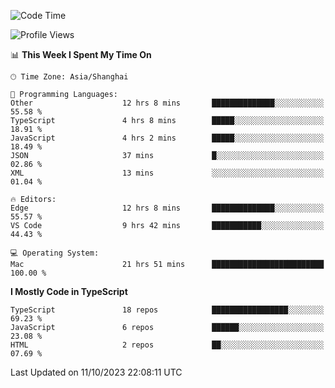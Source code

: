 <!--START_SECTION:waka-->
![Code Time](http://img.shields.io/badge/Code%20Time-5%2C264%20hrs%2042%20mins-blue)

![Profile Views](http://img.shields.io/badge/Profile%20Views-0-blue)

📊 **This Week I Spent My Time On** 

```text
🕑︎ Time Zone: Asia/Shanghai

💬 Programming Languages: 
Other                    12 hrs 8 mins       ██████████████░░░░░░░░░░░   55.58 % 
TypeScript               4 hrs 8 mins        █████░░░░░░░░░░░░░░░░░░░░   18.91 % 
JavaScript               4 hrs 2 mins        █████░░░░░░░░░░░░░░░░░░░░   18.49 % 
JSON                     37 mins             █░░░░░░░░░░░░░░░░░░░░░░░░   02.86 % 
XML                      13 mins             ░░░░░░░░░░░░░░░░░░░░░░░░░   01.04 % 

🔥 Editors: 
Edge                     12 hrs 8 mins       ██████████████░░░░░░░░░░░   55.57 % 
VS Code                  9 hrs 42 mins       ███████████░░░░░░░░░░░░░░   44.43 % 

💻 Operating System: 
Mac                      21 hrs 51 mins      █████████████████████████   100.00 % 
```

**I Mostly Code in TypeScript** 

```text
TypeScript               18 repos            █████████████████░░░░░░░░   69.23 % 
JavaScript               6 repos             ██████░░░░░░░░░░░░░░░░░░░   23.08 % 
HTML                     2 repos             ██░░░░░░░░░░░░░░░░░░░░░░░   07.69 % 
```




 Last Updated on 11/10/2023 22:08:11 UTC
<!--END_SECTION:waka-->
